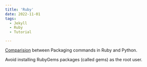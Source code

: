 ```yaml
---
title: 'Ruby'
date: 2022-11-01
tags:
  - Jekyll
  - Ruby
  - Tutorial

---
```


[Comparision](https://www.destroyallsoftware.com/ruby-vs-python-packaging-comparison.html) between Packaging commands in Ruby and Python.

Avoid installing RubyGems packages (called gems) as the root user.